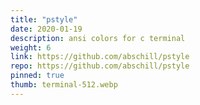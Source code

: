 ```yaml
---
title: "pstyle"
date: 2020-01-19
description: ansi colors for c terminal
weight: 6
link: https://github.com/abschill/pstyle
repo: https://github.com/abschill/pstyle
pinned: true
thumb: terminal-512.webp
---
```


